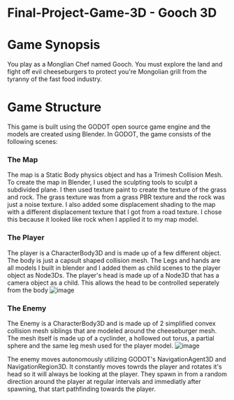# Final-Project-Game-3D - Gooch 3D

# Game Synopsis
You play as a Monglian Chef named Gooch. You must explore the land and fight off evil cheeseburgers to protect you're Mongolian grill from the tyranny of the fast food industry.

# Game Structure
This game is built using the GODOT open source game engine and the models are created using Blender. In GODOT, the game consists of the following scenes:
### The Map
The map is a Static Body physics object and has a Trimesh Collision Mesh. To create the map in Blender, I used the sculpting tools to sculpt a subdivided plane. I then used texture paint to create the texture of the grass and rock. The grass texture was from a grass PBR texture and the rock was just a noise texture. I also added some displacement shading to the map with a different displacement texture that I got from a road texture. I chose this because it looked like rock when I applied it to my map model. 
### The Player
The player is a CharacterBody3D and is made up of a few different object. The body is just a capsult shaped collision mesh. The Legs and hands are all models I built in blender and I added them as child scenes to the player object as Node3Ds. The player's head is made up of a Node3D that has a camera object as a child. This allows the head to be controlled seperately from the body
![image](https://user-images.githubusercontent.com/107002749/235007488-4bf108d0-6c6c-43ce-80c5-30c5cb2a62c3.png)

### The Enemy
The Enemy is a CharacterBody3D and is made up of 2 simplified convex collision mesh siblings that are modeled around the cheeseburger mesh. The mesh itself is made up of a cyclinder, a hollowed out torus, a partial sphere and the same leg mesh used for the player model.
![image](https://user-images.githubusercontent.com/107002749/235327087-03578212-c659-4b20-9dd5-34f2f1e7afae.png)

The enemy moves autonomously utilizing GODOT's NavigationAgent3D and NavigationRegion3D. It constantly moves towrds the player and rotates it's head so it will always be looking at the player. They spawn in from a random direction around the player at regular intervals and immediatly after spawning, that start pathfinding towards the player. 

